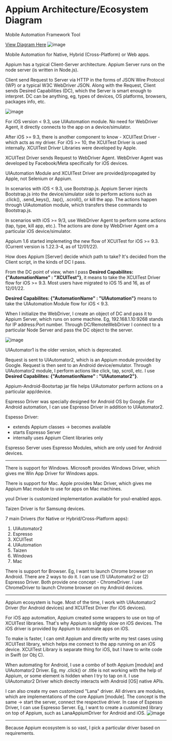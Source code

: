 # Appium Architecture/Ecosystem Diagram

Mobile Automation Framework Tool

[View Diagram Here](https://miro.com/app/board/o9J_lIIoGxA=/?share_link_id=28667859121)
![image](https://user-images.githubusercontent.com/70295997/205180266-f97c9354-ea31-462b-9c9c-21e1581612f8.png)

Mobile Automation for Native, Hybrid (Cross-Platform) or Web apps.

Appium has a typical Client-Server architecture.
Appium Server runs on the node server (is written in Node.js).

Client send Request to Server via HTTP in the forms of JSON Wire Protocol (WP) or a typical W3C WebDriver JSON. Along with the Request, Client sends Desired Capabilities (DC), which the Server is smart enough to interpret. DC can be anything, eg, types of devices, OS platforms, browsers, packages info, etc.

![image](https://user-images.githubusercontent.com/70295997/205179816-c54b1afc-c33e-48b4-8101-c10ab26229c3.png)

For iOS version < 9.3, use UIAutomation module. No need for WebDriver Agent, it directly connects to the app on a device/simulator.

After iOS >= 9.3, there is another component to know -  XCUITest Driver - which acts as my driver. For iOS >= 10, the XCUITest Driver is used internally. XCUITest Driver Libraries were developed by Apple.

XCUITest Driver sends Request to WebDriver Agent. WebDriver Agent was developed by Facebook/Meta specifically for iOS devices.

UIAutomation Module and XCUITest Driver are provided/propagated by Apple, not Selenium or Appium.

In scenarios with iOS < 9.3, use Bootstrap.js. Appium Server injects Bootstrap.js into the device/simulator side to perform actions such as .click(), .send_keys(), .tap(), .scroll(), or kill the app. The actions happen through UIAutomation module, which transfers these commands to Bootstrap.js.

In scenarios with iOS >= 9/3, use WebDriver Agent to perform some actions (tap, type, kill app, etc.). The actions are done by WebDriver Agent om a particular iOS device/simulator.

Appium 1.6 started implemeting the new flow of XCUITest for iOS >= 9.3. (Current version is 1.22.3-4, as of 12/01/22).

How does Appium [Server] decide which path to take? It's decided from the Client script, in the kinds of DC I pass.

From the DC point of view, when I pass __Desired Capabilites: {"AutomationName" : "XCUITest"}__, it means to take the XCUITest Driver flow for iOS >= 9.3. Most users have migrated to iOS 15 and 16, as of 12/01/22.

__Desired Capabilites: {"AutomationName" : "UIAutomation"}__ means to take the UIAutomation Module flow for iOS < 9.3.

When I initialize the WebDriver, I create an object of DC and pass it to Appium Server, which runs on some machine. Eg, 192.168.1.10:9268 stands for IP address:Port number. 
Through DC/RemoteWebDriver I connect to a particular Node Server and pass the DC object to the server.

![image](https://user-images.githubusercontent.com/70295997/205179971-40132ac2-9cfc-43d7-bc2b-f801a1a2bff3.png)

UIAutomator1 is the older version, which is deprecated.

Request is sent to UIAutomator2, which is an Appium module provided by Google. Request is then sent to an Android device/emulator. Through UIAutomator2 module, I perform actions like click, tap, scroll, etc. I use __Desired Capabilites: {"AutomationName" : "UIAutomator2"}__.

Appium-Android-Bootsrtap jar file helps UIAutomator perform actions on a particular app/device.

Espresso Driver was specially designed for Android OS by Google. For Android automation, I can use Espresso Driver in addition to UIAutomator2. 

Espesso Driver:
- extends Appium classes -> becomes available
- starts Espresso Server
- internally uses Appium Client libraries only

Espresso Server uses Espresso Modules, which are only used for Android devices.

-------

There is support for Windows. Microsoft provides Windows Driver, which gives me Win App Driver for Windows apps.

There is support for Mac. Apple provides Mac Driver, which gives me Appium Mac module to use for apps on Mac machines.

youI Driver is customized implementation available for youI-enabled apps.

Taizen Driver is for Samsung devices.

7 main Drivers (for Native or Hybrid/Cross-Platform apps):
1. UIAutomator2
2. Espresso
3. XCUITest
4. UIAutomation
5. Taizen
6. Windows
7. Mac

There is support for Browser. Eg, I want to launch Chrome browser on Android. There are 2 ways to do it. I can use (1) UIAutomator2 or (2) Espresso Driver. Both provide one concept - ChromeDriver. I use ChromeDriver to launch Chrome browser on my Android devices.

-------

Appium ecosystem is huge. Most of the time, I work with UIAutomator2 Driver (for Android devices) and XCUITest Driver (for iOS devices).

For iOS app automation, Appium created some wrappers to use on top of XCUITest libraries. That's why Appium is slightly slow on iOS devices. The iOS driver is provided by Appium to automate apps on iOS.

To make is faster, I can omit Appium and directly write my test cases using XCUITest library, which helps me connect to the app running on an iOS device.
XCUITest Library is separate thing for iOS, but I have to write code in Swift (or Obj C).


When automating for Android, I use a combo of both Appium [module] and UIAutomator2 Driver.
Eg, my .click() or .title is not working with the help of Appium, or some element is hidden when I try to tap on it. I use UIAutomator2 Driver which directly interacts with Android [OS] native APIs.


I can also create my own customized "Lana" driver. All drivers are modules, which are implementations of the core Appium [module]. The concept is the same -> start the server, connect the respective driver. In case of Espesso Driver, I can use Espresso Server.
Eg, I want to create a customized library on top of Appium, such as LanaAppiumDriver for Android and iOS.
![image](https://user-images.githubusercontent.com/70295997/205183692-a25ff1cc-fe8a-4f2a-920d-8d9969037b46.png)

--------

Because Appium ecosystem is so vast, I pick a particular driver based on requirements.






